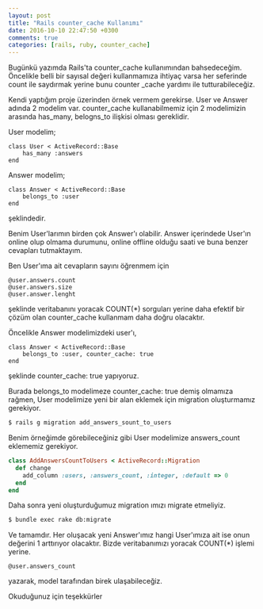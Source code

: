 ```yaml
---
layout: post
title: "Rails counter_cache Kullanımı"
date: 2016-10-10 22:47:50 +0300
comments: true
categories: [rails, ruby, counter_cache]
---
```


Bugünkü yazımda Rails'ta counter_cache kullanımından bahsedeceğim. Öncelikle belli bir sayısal değeri kullanmamıza ihtiyaç varsa her seferinde count ile saydırmak yerine bunu counter _cache yardımı ile tutturabileceğiz. 

Kendi yaptığım proje üzerinden örnek vermem gerekirse. User ve Answer adında 2 modelim var. counter_cache kullanabilmemiz için 2 modelimizin arasında has_many, belogns_to ilişkisi olması gereklidir.

<!-- more -->

User modelim;

    class User < ActiveRecord::Base
        has_many :answers
    end

Answer modelim;

    class Answer < ActiveRecord::Base
        belongs_to :user
    end

şeklindedir.

Benim User'larımın birden çok Answer'ı olabilir. Answer içerindede User'ın online olup olmama durumunu, online offline olduğu saati ve buna benzer cevapları tutmaktayım.

Ben User'ıma ait cevapların sayını öğrenmem için 
    
    @user.answers.count
    @user.answers.size
    @user.answer.lenght 
şeklinde veritabanını yoracak COUNT(*) sorguları yerine daha efektif bir çözüm olan counter_cache kullanmam daha doğru olacaktır.

Öncelikle Answer modelimizdeki user'ı,

    class Answer < ActiveRecord::Base
        belongs_to :user, counter_cache: true
    end
şeklinde counter_cache: true yapıyoruz.

Burada belongs_to modelimeze counter_cache: true demiş olmamıza rağmen, User modelimize yeni bir alan eklemek için migration oluşturmamız gerekiyor.
 
```bash
$ rails g migration add_answers_sount_to_users    
```

Benim örneğimde görebileceğiniz gibi User modelimize answers_count eklememiz gerekiyor.

```ruby
class AddAnswersCountToUsers < ActiveRecord::Migration
  def change
    add_column :users, :answers_count, :integer, :default => 0
  end
end
```
Daha sonra yeni oluşturduğumuz migration ımızı migrate etmeliyiz.
```bash
$ bundle exec rake db:migrate   
```

Ve tamamdır. Her oluşacak yeni Answer'ımız hangi User'ımıza ait ise onun değerini 1 arttırıyor olacaktır. Bizde veritabanımızı yoracak COUNT(*) işlemi yerine. 

    @user.answers_count
    
yazarak, model tarafından birek ulaşabileceğiz.

Okuduğunuz için teşekkürler